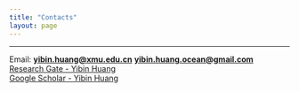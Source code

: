 ```yaml
---
title: "Contacts"
layout: page
---
```


---

Email: **yibin.huang@xmu.edu.cn** **yibin.huang.ocean@gmail.com**
<br/>
[Research Gate - Yibin Huang](https://www.researchgate.net/profile/Yibin-Huang-6)
<br/>
[Google Scholar - Yibin Huang](https://scholar.google.com/citations?user=7BpJEq8AAAAJ&hl=en)

